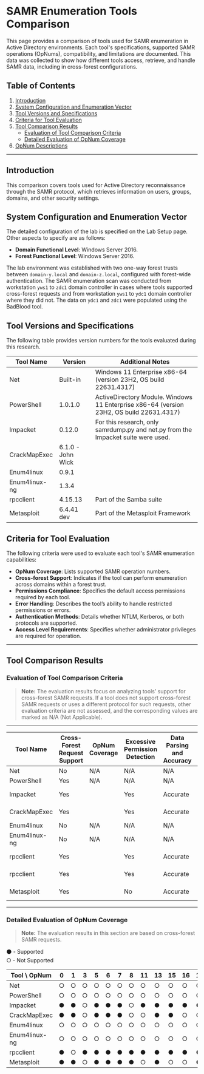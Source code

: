 # SAMR Enumeration Tools Comparison

This page provides a comparison of tools used for SAMR enumeration in Active Directory environments. Each tool's specifications, supported SAMR operations (OpNums), compatibility, and limitations are documented. This data was collected to show how different tools access, retrieve, and handle SAMR data, including in cross-forest configurations.

## Table of Contents
1. [Introduction](#introduction)
2. [System Configuration and Enumeration Vector](#system-configuration-and-enumeration-vector)
3. [Tool Versions and Specifications](#tool-versions-and-specifications)
4. [Criteria for Tool Evaluation](#criteria-for-tool-evaluation)
5. [Tool Comparison Results](#tool-comparison-results)
   - [Evaluation of Tool Comparison Criteria](#evaluation-of-tool-comparison-criteria)
   - [Detailed Evaluation of OpNum Coverage](#detailed-evaluation-of-opnum-coverage)
6. [OpNum Descriptions](#opnum-descriptions)

---

## Introduction

This comparison covers tools used for Active Directory reconnaissance through the SAMR protocol, which retrieves information on users, groups, domains, and other security settings.

## System Configuration and Enumeration Vector
The detailed configuration of the lab is specified on the Lab Setup page.  
Other aspects to specify are as follows:  
- **Domain Functional Level**: Windows Server 2016.
- **Forest Functional Level**: Windows Server 2016.

The lab environment was established with two one-way forest trusts between `domain-y.local` and `domain-z.local`, configured with forest-wide authentication. The SAMR enumeration scan was conducted from workstation `yws1` to `zdc1` domain controller in cases where tools supported cross-forest requests and from workstation `yws1` to `ydc1` domain controller where they did not.
The data on `ydc1` and `zdc1` were populated using the BadBlood tool.

## Tool Versions and Specifications

The following table provides version numbers for the tools evaluated during this research.

| Tool Name           | Version       | Additional Notes                    |
|---------------------|---------------|-------------------------------------|
| Net                 | Built-in      | Windows 11 Enterprise x86-64 (version 23H2, OS build 22631.4317)    |
| PowerShell          | 1.0.1.0       | ActiveDirectory Module. Windows 11 Enterprise x86-64 (version 23H2, OS build 22631.4317) |
| Impacket            | 0.12.0        | For this research, only samrdump.py and net.py from the Impacket suite were used.      |
| CrackMapExec        | 6.1.0 - John Wick|                                  |
| Enum4linux          | 0.9.1         |                                     |
| Enum4linux-ng       | 1.3.4         |                                     |
| rpcclient           | 4.15.13       | Part of the Samba suite             |
| Metasploit          | 6.4.41 dev    | Part of the Metasploit Framework    |


## Criteria for Tool Evaluation

The following criteria were used to evaluate each tool's SAMR enumeration capabilities:

- **OpNum Coverage**: Lists supported SAMR operation numbers.
- **Cross-forest Support**: Indicates if the tool can perform enumeration across domains within a forest trust.
- **Permissions Compliance**: Specifies the default access permissions required by each tool.
- **Error Handling**: Describes the tool’s ability to handle restricted permissions or errors.
- **Authentication Methods**: Details whether NTLM, Kerberos, or both protocols are supported.
- **Access Level Requirements**: Specifies whether administrator privileges are required for operation.

---

## Tool Comparison Results 

### Evaluation of Tool Comparison Criteria
> **Note:** The evaluation results focus on analyzing tools’ support for cross-forest SAMR requests. If a tool does not support cross-forest SAMR requests or uses a different protocol for such requests, other evaluation criteria are not assessed, and the corresponding values are marked as N/A (Not Applicable).


---

| Tool Name    | Cross-Forest Request Support | OpNum Coverage | Excessive Permission Detection | Data Parsing and Accuracy | Supported Authentication Types | Access Level Requirements |
|--------------|------------------------------|----------------|--------------------------------|---------------------------|--------------------------------|---------------------------|
| Net          | No                           | N/A            | N/A                            | N/A                       | N/A                            | N/A                       |
| PowerShell   | Yes                          | N/A            | N/A                            | N/A                       | N/A                            | N/A                       |
| Impacket     | Yes                          |                | Yes                            | Accurate                  | NTLM and Kerberos              | Standard Access           |
| CrackMapExec | Yes                          |                | Yes                            | Accurate                  | NTLM and Kerberos              | Standard Access           |
| Enum4linux   | No                           | N/A            | N/A                            | N/A                       | N/A                            | N/A                       |
| Enum4linux-ng| No                           | N/A            | N/A                            | N/A                       | N/A                            | N/A                       |
| rpcclient    | Yes                          |                | Yes                            | Accurate                  | NTLM and Kerberos              | Standard Access           |
| rpcclient    | Yes                          |                | Yes                            | Accurate                  | NTLM and Kerberos              | Standard Access           |
| Metasploit   | Yes                          |                | No                             | Accurate                  | NTLM                           | Standard Access           |

---

### Detailed Evaluation of OpNum Coverage
> **Note:** The evaluation results in this section are based on cross-forest SAMR requests.  

⚫️ - Supported  
○ - Not Supported


| Tool \ OpNum         | 0  | 1  | 3  | 5  | 6  | 7  | 8  | 11 | 13 | 15 | 16 | 17 | 18 | 19 | 20 | 25 | 27 | 33 | 34 | 36 | 39 | 40 | 41 | 44 | 46 | 47 | 48 | 51 | 56 | 57 | 64 | 65 |
|----------------------|----|----|----|----|----|----|----|----|----|----|----|----|----|----|----|----|----|----|----|----|----|----|----|----|----|----|----|----|----|----|----|----|
| Net                  | ○  | ○  | ○  | ○  | ○  | ○  | ○  | ○  | ○  | ○  | ○  | ○  | ○  | ○  | ○  | ○  | ○  | ○  | ○  | ○  | ○  | ○  | ○  | ○  | ○  | ○  | ○  | ○  | ○  | ○  | ○  | ○  | 
| PowerShell           | ○  | ○  | ○  | ○  | ○  | ○  | ○  | ○  | ○  | ○  | ○  | ○  | ○  | ○  | ○  | ○  | ○  | ○  | ○  | ○  | ○  | ○  | ○  | ○  | ○  | ○  | ○  | ○  | ○  | ○  | ○  | ○  |
| Impacket             | ●  | ●  | ○  | ●  | ●  | ●  | ○  | ●  | ●  | ●  | ●  | ●  | ●  | ●  | ○  | ●  | ●  | ●  | ●  | ○  | ●  | ○  | ○  | ○  | ○  | ●  | ○  | ○  | ○  | ○  | ○  | ●  |
| CrackMapExec         | ●  | ●  | ○  | ●  | ●  | ●  | ○  | ○  | ●  | ●  | ○  | ○  | ○  | ○  | ○  | ○  | ○  | ○  | ●  | ○  | ○  | ○  | ○  | ○  | ●  | ●  | ○  | ○  | ○  | ●  | ○  | ○  |
| Enum4linux           | ○  | ○  | ○  | ○  | ○  | ○  | ○  | ○  | ○  | ○  | ○  | ○  | ○  | ○  | ○  | ○  | ○  | ○  | ○  | ○  | ○  | ○  | ○  | ○  | ○  | ○  | ○  | ○  | ○  | ○  | ○  | ○  |
| Enum4linux-ng        | ○  | ○  | ○  | ○  | ○  | ○  | ○  | ○  | ○  | ○  | ○  | ○  | ○  | ○  | ○  | ○  | ○  | ○  | ○  | ○  | ○  | ○  | ○  | ○  | ○  | ○  | ○  | ○  | ○  | ○  | ○  | ○  |
| rpcclient            | ●  | ○  | ●  | ●  | ●  | ●  | ●  | ●  | ●  | ●  | ●  | ●  | ●  | ●  | ●  | ●  | ●  | ●  | ●  | ●  | ●  | ●  | ●  | ●  | ○  | ○  | ●  | ●  | ●  | ○  | ●  | ○  |
| Metasploit           | ●  | ●  | ○  | ●  | ●  | ●  | ●  | ○  | ●  | ○  | ○  | ●  | ○  | ○  | ○  | ○  | ○  | ○  | ○  | ○  | ○  | ○  | ○  | ○  | ○  | ○  | ○  | ○  | ○  | ○  | ○  | ●  |

